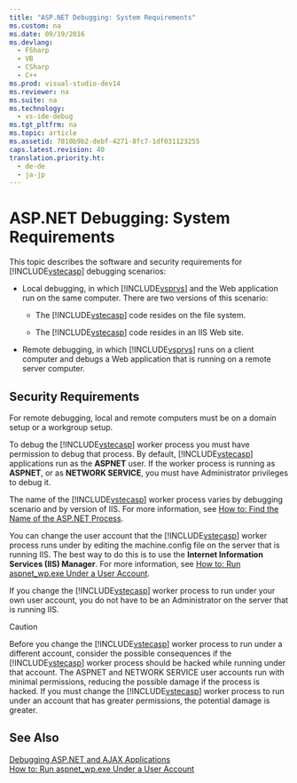 ```yaml
---
title: "ASP.NET Debugging: System Requirements"
ms.custom: na
ms.date: 09/19/2016
ms.devlang: 
  - FSharp
  - VB
  - CSharp
  - C++
ms.prod: visual-studio-dev14
ms.reviewer: na
ms.suite: na
ms.technology: 
  - vs-ide-debug
ms.tgt_pltfrm: na
ms.topic: article
ms.assetid: 7810b9b2-debf-4271-8fc7-1df031123255
caps.latest.revision: 40
translation.priority.ht: 
  - de-de
  - ja-jp
---
```

# ASP.NET Debugging: System Requirements
This topic describes the software and security requirements for [!INCLUDE[vstecasp](../vs140/includes/vstecasp_md.md)] debugging scenarios:  
  
-   Local debugging, in which [!INCLUDE[vsprvs](../vs140/includes/vsprvs_md.md)] and the Web application run on the same computer. There are two versions of this scenario:  
  
    -   The [!INCLUDE[vstecasp](../vs140/includes/vstecasp_md.md)] code resides on the file system.  
  
    -   The [!INCLUDE[vstecasp](../vs140/includes/vstecasp_md.md)] code resides in an IIS Web site.  
  
-   Remote debugging, in which [!INCLUDE[vsprvs](../vs140/includes/vsprvs_md.md)] runs on a client computer and debugs a Web application that is running on a remote server computer.  
  
## Security Requirements  
 For remote debugging, local and remote computers must be on a domain setup or a workgroup setup.  
  
 To debug the [!INCLUDE[vstecasp](../vs140/includes/vstecasp_md.md)] worker process you must have permission to debug that process. By default, [!INCLUDE[vstecasp](../vs140/includes/vstecasp_md.md)] applications run as the **ASPNET** user. If the worker process is running as **ASPNET**, or as **NETWORK SERVICE**, you must have Administrator privileges to debug it.  
  
 The name of the [!INCLUDE[vstecasp](../vs140/includes/vstecasp_md.md)] worker process varies by debugging scenario and by version of IIS. For more information, see [How to: Find the Name of the ASP.NET Process](../vs140/How-to--Find-the-Name-of-the-ASP.NET-Process.md).  
  
 You can change the user account that the [!INCLUDE[vstecasp](../vs140/includes/vstecasp_md.md)] worker process runs under by editing the machine.config file on the server that is running IIS. The best way to do this is to use the **Internet Information Services (IIS) Manager**. For more information, see [How to: Run aspnet_wp.exe Under a User Account](../vs140/How-to--Run-the-Worker-Process-Under-a-User-Account.md).  
  
 If you change the [!INCLUDE[vstecasp](../vs140/includes/vstecasp_md.md)] worker process to run under your own user account, you do not have to be an Administrator on the server that is running IIS.  
  
> [!CAUTION]
>  Before you change the [!INCLUDE[vstecasp](../vs140/includes/vstecasp_md.md)] worker process to run under a different account, consider the possible consequences if the [!INCLUDE[vstecasp](../vs140/includes/vstecasp_md.md)] worker process should be hacked while running under that account. The ASPNET and NETWORK SERVICE user accounts run with minimal permissions, reducing the possible damage if the process is hacked. If you must change the [!INCLUDE[vstecasp](../vs140/includes/vstecasp_md.md)] worker process to run under an account that has greater permissions, the potential damage is greater.  
  
## See Also  
 [Debugging ASP.NET and AJAX Applications](../vs140/Debugging-ASP.NET-and-AJAX-Applications.md)   
 [How to: Run aspnet_wp.exe Under a User Account](../vs140/How-to--Run-the-Worker-Process-Under-a-User-Account.md)